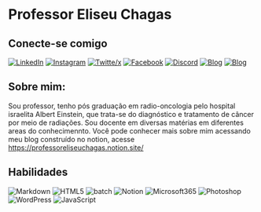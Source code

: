 # Professor Eliseu Chagas

## Conecte-se comigo
[![LinkedIn](https://img.shields.io/badge/LinkedIn-000?style=for-the-badge&logo=linkedin&logoColor=0E76A8)](https://www.linkedin.com/in/gilson-eliseu-chagas-silva-2b1963137/)
[![Instagram](https://img.shields.io/badge/Instagram-000?style=for-the-badge&logo=instagram)](https://www.instagram.com/professoreliseuchagas/)
[![Twitte/x](https://img.shields.io/badge/Twitter-000?style=for-the-badge&logo=twitter)](https://twitter.com/Gilson_Eliseu)
[![Facebook](https://img.shields.io/badge/Facebook-000?style=for-the-badge&logo=facebook)](https://www.facebook.com/eliseu.chagassilva)
[![Discord](https://img.shields.io/badge/Discord-000?style=for-the-badge&logo=discord)](https://www.discord.com/in/eliseu_chagass)
[![Blog](https://img.shields.io/badge/Blog_Professor_Eliseu_Chagas-000?style=for-the-badge&logo=notion)](https://professoreliseuchagas.notion.site/)
[![Blog](https://img.shields.io/badge/youtube-000?style=for-the-badge&logo=youtube)](https://www.youtube.com/channel/UCAQqWqSUmQdOqjQ_5xfXOBA)

## Sobre mim:
Sou professor, tenho pós graduação em radio-oncologia pelo hospital israelita Albert Einstein, que trata-se do diagnóstico e tratamento de câncer por meio de radiações. Sou docente em diversas matérias em diferentes areas do conhecimennto. Você pode conhecer mais sobre mim acessando meu blog construído no notion, acesse https://professoreliseuchagas.notion.site/

## Habilidades
![Markdown](https://img.shields.io/badge/Markdown-000?style=for-the-badge&logo=markdown)
![HTML5](https://img.shields.io/badge/HTML5-000?style=for-the-badge&logo=html5)
![batch](https://img.shields.io/badge/batch_'arquivos_em_lote'-000?style=for-the-badge&logo=batch)
![Notion](https://img.shields.io/badge/Notion-000?style=for-the-badge&logo=Notion)
![Microsoft365](https://img.shields.io/badge/Microsoft365-000?style=for-the-badge&logo=Microsoft365)
![Photoshop](https://img.shields.io/badge/Photoshop-000?style=for-the-badge&logo=Photoshop)
![WordPress](https://img.shields.io/badge/WordPress-000?style=for-the-badge&logo=WordPress)
![JavaScript](https://img.shields.io/badge/JavaScript-000?style=for-the-badge&logo=javascript)